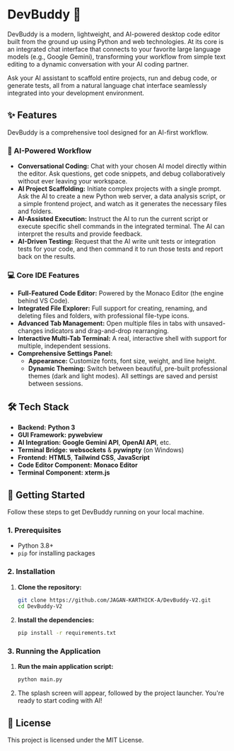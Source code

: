 # DevBuddy 🦅

DevBuddy is a modern, lightweight, and AI-powered desktop code editor built from the ground up using Python and web technologies. At its core is an integrated chat interface that connects to your favorite large language models (e.g., Google Gemini), transforming your workflow from simple text editing to a dynamic conversation with your AI coding partner.

Ask your AI assistant to scaffold entire projects, run and debug code, or generate tests, all from a natural language chat interface seamlessly integrated into your development environment.



## ✨ Features

DevBuddy is a comprehensive tool designed for an AI-first workflow.

### 🤖 AI-Powered Workflow

* **Conversational Coding:** Chat with your chosen AI model directly within the editor. Ask questions, get code snippets, and debug collaboratively without ever leaving your workspace.
* **AI Project Scaffolding:** Initiate complex projects with a single prompt. Ask the AI to create a new Python web server, a data analysis script, or a simple frontend project, and watch as it generates the necessary files and folders.
* **AI-Assisted Execution:** Instruct the AI to run the current script or execute specific shell commands in the integrated terminal. The AI can interpret the results and provide feedback.
* **AI-Driven Testing:** Request that the AI write unit tests or integration tests for your code, and then command it to run those tests and report back on the results.

### 💻 Core IDE Features

* **Full-Featured Code Editor:** Powered by the Monaco Editor (the engine behind VS Code).
* **Integrated File Explorer:** Full support for creating, renaming, and deleting files and folders, with professional file-type icons.
* **Advanced Tab Management:** Open multiple files in tabs with unsaved-changes indicators and drag-and-drop rearranging.
* **Interactive Multi-Tab Terminal:** A real, interactive shell with support for multiple, independent sessions.
* **Comprehensive Settings Panel:**
    * **Appearance:** Customize fonts, font size, weight, and line height.
    * **Dynamic Theming:** Switch between beautiful, pre-built professional themes (dark and light modes). All settings are saved and persist between sessions.

## 🛠️ Tech Stack

* **Backend:** **Python 3**
* **GUI Framework:** **pywebview**
* **AI Integration:** **Google Gemini API**, **OpenAI API**, etc.
* **Terminal Bridge:** **websockets** & **pywinpty** (on Windows)
* **Frontend:** **HTML5**, **Tailwind CSS**, **JavaScript**
* **Code Editor Component:** **Monaco Editor**
* **Terminal Component:** **xterm.js**

## 🚀 Getting Started

Follow these steps to get DevBuddy running on your local machine.

### 1. Prerequisites

* Python 3.8+
* `pip` for installing packages

### 2. Installation

1.  **Clone the repository:**
    ```bash
    git clone https://github.com/JAGAN-KARTHICK-A/DevBuddy-V2.git
    cd DevBuddy-V2
    ```
    
2.  **Install the dependencies:**
    ```bash
    pip install -r requirements.txt
    ```

### 3. Running the Application

1.  **Run the main application script:**
    ```bash
    python main.py
    ```
2.  The splash screen will appear, followed by the project launcher. You're ready to start coding with AI!

## 📄 License

This project is licensed under the MIT License.
